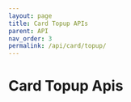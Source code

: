 ```yaml
---
layout: page
title: Card Topup APIs
parent: API
nav_order: 3
permalink: /api/card/topup/
---
```


# Card Topup Apis
